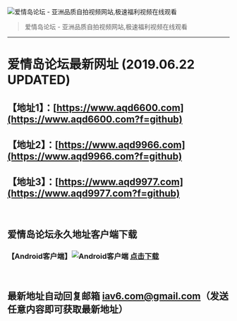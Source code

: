 ![爱情岛论坛 - 亚洲品质自拍视频网站,极速福利视频在线观看](http://ww1.sinaimg.cn/mw690/007drMcOgy1fzlhzifhx1j30eg039jrk.jpg)
> 爱情岛论坛 - 亚洲品质自拍视频网站,极速福利视频在线观看

---

# 爱情岛论坛最新网址 (2019.06.22 UPDATED)
## 【地址1】：[https://www.aqd6600.com](https://www.aqd6600.com?f=github)
## 【地址2】：[https://www.aqd9966.com](https://www.aqd9966.com?f=github)
## 【地址3】：[https://www.aqd9977.com](https://www.aqd9977.com?f=github)

<br>

## 爱情岛论坛永久地址客户端下载 
### 【Android客户端】![Android客户端](https://ww1.sinaimg.cn/large/007drMcOgy1fzljgv278jj300f00ia9t.jpg) [点击下载](https://cdn.m1968.com/app/aqdlt_android_0828.apk)

<br>

## 最新地址自动回复邮箱 [iav6.com@gmail.com](mailto:iav6.com@gmail.com)（发送任意内容即可获取最新地址）
